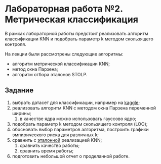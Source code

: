 # Лабораторная работа №2. Метрическая классификация

В рамках лабораторной работы предстоит реализовать алгоритм классификации KNN и подобрать параметр k методом скользящего контроля.

На лекции были рассмотрены следующие алгоритмы:
* алгоритм метрической классификации KNN;
* метод окна Парзена;
* алгоритм отбора эталонов STOLP.

## Задание

1. выбрать датасет для классификации, например на [kaggle](https://www.kaggle.com/datasets?tags=13302-Classification);
2. реализовать алгоритм KNN с методом окна Парзена переменной ширины;
   1. в качестве ядра можно использовать гауссово ядро;
3. подобрать параметр k методом скользящего контроля (LOO);
4. обосновать выбор параметров алгоритма, построить графики эмпирического риска для различных k;
5. сравнить с [эталонной](https://scikit-learn.org/stable/) реализацией KNN;
   1. сравнить качество работы;
   2. сравнить время работы;
6. подготовить небольшой отчет о проделанной работе.
